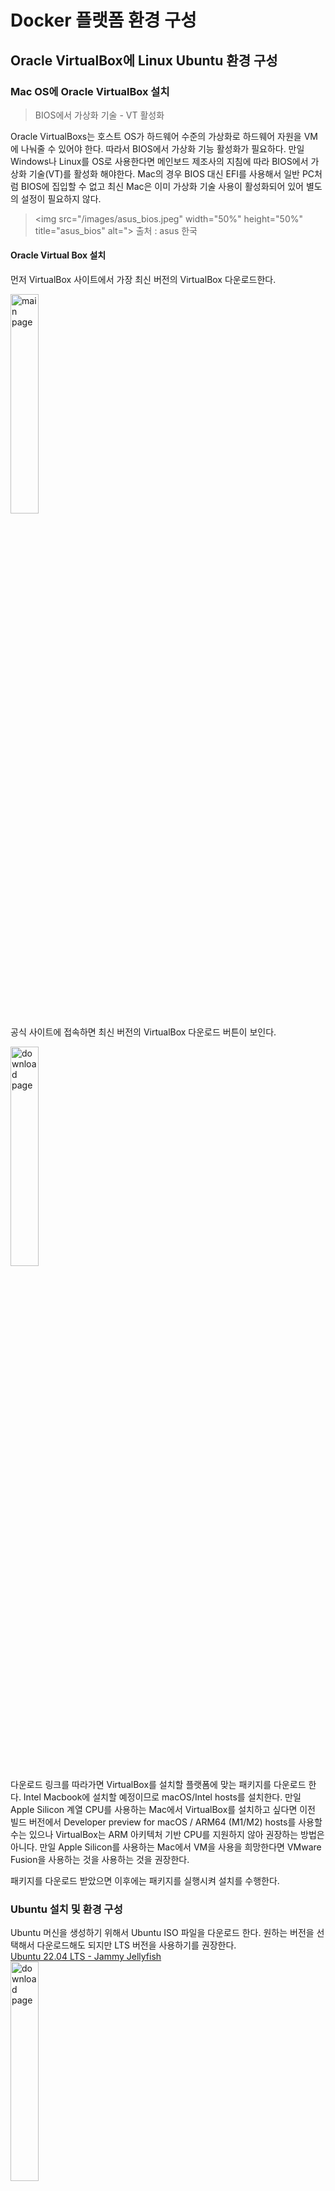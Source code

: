 # Docker 플랫폼 환경 구성
## Oracle VirtualBox에 Linux Ubuntu 환경 구성
### Mac OS에 Oracle VirtualBox 설치
> BIOS에서 가상화 기술 - VT 활성화
    
Oracle VirtualBoxs는 호스트 OS가 하드웨어 수준의 가상화로 하드웨어 자원을 VM에 나눠줄 수 있어야 한다. 따라서 BIOS에서 가상화 기능 활성화가 필요하다. 만일 Windows나 Linux를 OS로 사용한다면 메인보드 제조사의 지침에 따라 BIOS에서 가상화 기술(VT)를 활성화 해야한다. Mac의 경우 BIOS 대신 EFI를 사용해서 일반 PC처럼 BIOS에 집입할 수 없고 최신 Mac은 이미 가상화 기술 사용이 활성화되어 있어 별도의 설정이 필요하지 않다.
> <img src="/images/asus_bios.jpeg" width="50%" height="50%" title="asus_bios" alt=">
> 출처 : asus 한국
   
#### Oracle Virtual Box 설치

먼저 VirtualBox 사이트에서 가장 최신 버전의 VirtualBox 다운로드한다.    

<img src="/images/virtualbox_main_site.png" width="30%" height="30%" title="VirtualBox main page" alt="main page"></img>    
공식 사이트에 접속하면 최신 버전의 VirtualBox 다운로드 버튼이 보인다.

<img src="/images/virtualbox_site.png" width="30%" height="30%" title="VirtualBox download page" alt="download page"></img>     
다운로드 링크를 따라가면 VirtualBox를 설치할 플랫폼에 맞는 패키지를 다운로드 한다. Intel Macbook에 설치할 예정이므로 macOS/Intel hosts를 설치한다.
만일 Apple Silicon 계열 CPU를 사용하는 Mac에서 VirtualBox를 설치하고 싶다면 이전 빌드 버전에서 Developer preview for macOS / ARM64 (M1/M2) hosts를 사용할 수는 있으나 VirtualBox는 ARM 아키텍처 기반 CPU를 지원하지 않아 권장하는 방법은 아니다. 만일 Apple Silicon를 사용하는 Mac에서 VM을 사용을 희망한다면 VMware Fusion을 사용하는 것을 사용하는 것을 권장한다.

패키지를 다운로드 받았으면 이후에는 패키지를 실행시켜 설치를 수행한다.

### Ubuntu 설치 및 환경 구성

Ubuntu 머신을 생성하기 위해서 Ubuntu ISO 파일을 다운로드 한다. 원하는 버전을 선택해서 다운로드해도 되지만 LTS 버전을 사용하기를 권장한다.   
[Ubuntu 22.04 LTS - Jammy Jellyfish](https://releases.ubuntu.com/jammy/)    
<img src="/images/ubuntu_download_page.png" width="30%" height="30%" title="Ubuntu download page" alt="download page"></img>  

VirtualBox를 실행하여 새로 만들기로 VM을 생성한다.

<img src="/images/VM_create_1.png" width="30%" height="30%" title="VM_create_1" alt="VM_create_1"></img>   

먼저 VM의 이름과 OS를 선택한다. VM의 이름에 특정 OS의 이름이 포함되면 자동으로 OS가 선택된다. 다음으로 VM이 사용할 디렉토리를 설정해야하는데 이때 PC에 2개 이상 디스크가 설치되어 있다면 가급적 OS와 간섭을 피하기 위해 OS가 설치되어 있지 않은 디스크의 디렉토리를 선택하는 것을 권장한다. 여기서 사용할 OS의 ISO 이미지를 넣고 자동으로 설치되도록 할 수 있지만 VM에 Ubuntu를 설치할 때 디스크의 파티션을 나눌 예정이므로 선택하지 않았다.    

다음으로 VM의 기본적인 하드웨어 성능 설정이 필요하다. Docker를 사용할 때 실행하는 애플리케이션에 따라 시스템 리소스 사용량이 많을 수 있어 어느정도 여유를 두고 설정했다.    
<img src="/images/VM_create_2.png" width="30%" height="30%" title="VM_create_2" alt="VM_create_2"></img>   
<img src="/images/VM_create_3.png" width="30%" height="30%" title="VM_create_3" alt="VM_create_3"></img>   
<img src="/images/VM_create_4.png" width="30%" height="30%" title="VM_create_4" alt="VM_create_4"></img>   
> CPU : 4 cores, RAM : 8GB, DISK : 100 GB

머신을 생성한 다음에는 머신을 실행하기 전 설정이 필요하다. Ubuntu ISO 이미지를 넣고 설치가 필요하므로 [디스플레이 설정] 그림과 같이 광 디스크가 가장 먼저 부팅되고 하드디스크가 그 다음에 부팅이 되도록 순서를 조정한다. 프로세스에서 [프로세스 설정] 그림과 같이 PAE/NX 활성화를 해야하며 그 이유는 CPU의 물리적 주소 확장 기능을 VM에서도 사용하기 위해서다. 디스플레이 설정에서 별도로 수행할 작업은 없지만 VM 실행시 화면이 보이지 않을 경우에는 그래픽 컨트롤러를 VBoxVGA로 변경해야한다.  
<img src="/images/VM_config_1.png" width="30%" height="30%" title="VM_config_1" alt="VM_config_1"></img>    
<img src="/images/VM_config_2.png" width="30%" height="30%" title="VM_config_2" alt="VM_config_2"></img>    

저장소에서 IDE는 광 디스크가 연결되어 있어 Ubuntu 설치를 위한 ISO 이미지를 삽입한다. SATA에는 VM의 하드디스크가 연결되어 있는데 Docker가 사용할 별도의 디스크를 추가하고 연결한다.
 
<img src="/images/VM_Storage_config_1.png" width="30%" height="30%" title="VM_storage_1" alt="VM_storage_1"></img>      
<img src="/images/VM_Storage_config_2.png" width="30%" height="30%" title="VM_storage_2" alt="VM_storage_2"></img>      
<img src="/images/VM_Storage_config_3.png" width="30%" height="30%" title="VM_storage_3" alt="VM_storage_3"></img>      

네트워크 설정에서 어댑터 1은 이미 NAT로 설정되어 있다. 이유는 VirtualBox를 설치하면 VirtualBox 호스트 이더넷 어댑터가 생성되기 때문이다. 이 어댑터는 게이트웨이 역할을 수행하고 SSH 접속 주소로 사용할 수 있다. 어댑터 2를 호스트 전용 네트워크로 설정한다. 이 어댑터를 추가하면 VirtualBox에 생성된 VM들이 내부 네트워크를 사용해서 다른 VM에 호스트 이름으로 접속이 가능해진다.
> 원래 호스트 전용 어댑터가 있었으나 지원 종료 예정이므로 비슷한 기능을 수행하는 호스트 전용 네트워크를 사용해야 한다.

<img src="/images/VM_Network_config.png" width="30%" height="30%" title="VM_network" alt="VM_network"></img>    

설정이 끝났으면 VM을 실행하여 Ubuntu 설치를 진행한다. 먼저 VM을 실행하면 광 디스크에 넣은 ISO 이미지가 실행되며 Ubuntu 설치화면이 출력된다. Ubuntu 사용 언어는 영어를 사용하는 것을 권장한다. 한글로 사용하면 디렉토리의 이름이 한글로 설정되어서 추후 스크립트 실행에 오류가 발생할 수 있다.   

<img src="/images/Ubuntu_Install_1.png" width="30%" height="30%" title="ubuntu_install_1" alt="Ubuntu_install_1"></img>   
<img src="/images/Ubuntu_Install_3.png" width="30%" height="30%" title="ubuntu_install_3" alt="Ubuntu_install_3"></img>    
<img src="/images/Ubuntu_Install_4.png" width="30%" height="30%" title="ubuntu_install_4" alt="Ubuntu_install_4"></img>     

'Installation type' 단계에서 보통 디스크를 모두 비우고 설치를 수행하지만 파티션을 따로 설정하려면 something else를 선택하여 진행한다. 파티션은 다음과 아래와 같이 나누었다.
|파티션|용량|형식|마운트|
|-|-|-|-|
|/dev/sda1|70000MB|XFS|/|
|/dev/sda1|8192MB|swap|-|
|/dev/sda3|15000MB|Ext4|/DATA|
|/dev/sda4|남은 용량|Ext4|/BACKUP|
|/dev/sdb1|남은 용량|XFS|/var/lib/docker|

<img src="/images/Ubuntu_Install_5.png" width="30%" height="30%" title="ubuntu_install_5" alt="Ubuntu_install_5"></img>     

파티션을 나누었으면 설치를 진행하고 계정을 생성한다.

<img src="/images/Ubuntu_Install_6.png" width="30%" height="30%" title="ubuntu_install_6" alt="Ubuntu_install_6"></img>     

### Ubuntu Linux 환경 구성
호스트 OS에서 VM으로 SSH 접속이 가능하도록 수동으로 고정 IP를 설정한다.
|속성|값|
|-|-|
|IP|192.168.56.101|
|subnet|255.255.255.0|
|gateway|192.168.0.2|
|dns|8.8.8.8|

네트워크 테스트를 위해 net-tools 패키지를 설치하고 ping 테스트를 실행 및 SSH 접속 테스
- openssh-server, vim, net-tools 설치
    
    ```bash
    sudo apt-get install openssh-server vim net-tools -y
    ```
    
- 네트워크 테스트
    
    ```bash
    ping -c 2 <local pc ip>
    pint -c 2 8.8.8.8
    ```
    
    - Windows 사용시 8.8.8.8로 ping 테스트가 되지 않는 경우 방화벽을 해제할 필요가 있다.
        - Mac은 불필요
- ssh 설정
    - mac은 터미널을 사용해서 바로 ssh 접속이 가능하다.
        
        ```bash
        ssh jongeun@192.168.56.101
        ```
        
        - ubuntu는 패스워드 접속이 불가능하므로 ssh 키를 생성하여 공개키를 로컬로 전달해야한다.
        - /etc/ssh/sshd_config에서 임시로 패스워드 접속이 가능하도록 PASSWORDAUTHENTICATION yes 활성화 후 ssh 접속하여 공개키를 로컬로 복사한다.

## Docker 엔진 설치와 구성
리눅스에 Docker 엔진 설치는 아래 Docker docs의 설치 지침에 따라서 설치를 진행했다.  
[Install Docker Engine on Ubuntu](https://docs.docker.com/engine/install/ubuntu/#install-using-the-repository)

1. Docker 설치에 필요한 도구 설치
    
    ```bash
    sudo apt-get install -y \
    apt-transport-https \
    ca-certificates \
    curl \
    gnupg-agent \
    software-properties-common
    ```

|패키지|패키지 설명|    
|-|-|
|apt-transport-https|https 링크에서 파일을 전달 받을 수 있도록 하는 패키지|
|ca-certificates|https를 위한 인증서를 사용할 수 있는 패키지|
|curl|api 통신에 사용하는 패키지|
|gnupg-agent|docker가 사용할 gnu 패키지 가드|
|software-properties-common|docker 레포지토리에서 등록, 다운로드 등의 관리 기능 제공|
2. Docker 레포지토리 등록
    
    ```bash
    sudo install -m 0755 -d /etc/apt/keyrings
    curl -fsSL https://download.docker.com/linux/ubuntu/gpg | sudo gpg --dearmor -o /etc/apt/keyrings/docker.gpg
    sudo chmod a+r /etc/apt/keyrings/docker.gpg
    
    echo \
      "deb [arch=$(dpkg --print-architecture) signed-by=/etc/apt/keyrings/docker.gpg] https://download.docker.com/linux/ubuntu \
      $(. /etc/os-release && echo "$VERSION_CODENAME") stable" | \
      sudo tee /etc/apt/sources.list.d/docker.list > /dev/null
    sudo apt-get update
    ```
    
    - Docker의 경우 EE(Enterprise)버전과 CE(Comunity) 버전으로 나뉜다.
    - CE 버전은 Edge 버전과 Stable 버전으로 나뉜다.
        - Edge는 베타 버전
        - Stable은 안정화된 버전
3. Docker 설치
    1. apt에 있는 docker 버전 검증
        
        ```bash
        sudo apt-cache policy docker-ce
        docker-ce:
          Installed: (none)
          Candidate: 5:24.0.7-1~ubuntu.22.04~jammy
          Version table:
             5:24.0.7-1~ubuntu.22.04~jammy 500
                500 https://download.docker.com/linux/ubuntu jammy/stable amd64 Packages
        ```
        
        - 현재 최신 버전이 Candidate에서 확인할 수 있는 24.0.7이다.
    2. Docker 설치
        
        ```bash
        sudo apt-get install docker-ce docker-ce-cli containerd.io docker-buildx-plugin docker-compose-plugin
        ```
        
4. 로그인된 사용자가 Docker를 사용할 수 있도록 docker 그룹에 사용자 추가
    
    ```bash
    sudo usermod -aG docker jongeun
    sudo systemctl daemon-reload
    sudo systemctl enable docker
    sudo systemctl restart docker
    sudo reboot
    ```

## 간단한 컨테이너 서비스 구현
- Docker Hub 사용할 때 제약 사항
    - 익명의 사용자의 경우 6시간동안 100개의 이미지만 다운로드 가능
    - 무료 사용자의 경우 6시간동안 200개의 이미지만 다운로드 가능
    - 회사 사무실에서 사용 중일 때 하나의 라우터 혹은 허브를 사용할 경우 IP에도 제한된다.
- Docker Hub에서 이미지 고르는 요령
    - Docker Hub에서 원하는 이미지를 검색
    - 필터링을 통해서 적합한 이미지를 선택
    - 되도록이면 slim, alpine 태그가 붙은 경량 이미지를 사용

### Centos7

- docker로 centos:7 이미지 pull
    
    ```bash
    docker pull centos:7
    7: Pulling from library/centos
    2d473b07cdd5: Pull complete
    Digest: sha256:be65f488b7764ad3638f236b7b515b3678369a5124c47b8d32916d6487418ea4
    Status: Downloaded newer image for centos:7
    docker.io/library/centos:7
    
    docker images
    REPOSITORY   TAG       IMAGE ID       CREATED       SIZE
    centos       7         eeb6ee3f44bd   2 years ago   204MB
    ```
    
    - Centos7은 레이어 하나로 되어 있다.

### Ubuntu 16.04

- docker로 ubuntu:16.04 이미지 pull
    
    ```bash
    docker pull ubuntu:16.04
    16.04: Pulling from library/ubuntu
    58690f9b18fc: Pull complete
    b51569e7c507: Pull complete
    da8ef40b9eca: Pull complete
    fb15d46c38dc: Pull complete
    Digest: sha256:1f1a2d56de1d604801a9671f301190704c25d604a416f59e03c04f5c6ffee0d6
    Status: Downloaded newer image for ubuntu:16.04
    docker.io/library/ubuntu:16.04
    
    docker images
    REPOSITORY   TAG       IMAGE ID       CREATED       SIZE
    ubuntu       16.04     b6f507652425   2 years ago   135MB
    ```
    
    - Centos7과 달리 ubuntu:16.04는 4개의 레이어로 되어 있다.

### 컨테이너 실행

- docker run
    
    ```bash
    docker run -it --name=sys-container-1 centos:7 echo 'welcome fastcampus!'
    welcome fastcampus!
    ```
    
- docker ps -a
    
    ```bash
    docker ps -a
    CONTAINER ID   IMAGE      COMMAND                  CREATED          STATUS                      PORTS     NAMES
    9f7224c95c7d   centos:7   "echo 'welcome fastc…"   23 seconds ago   Exited (0) 22 seconds ago             sys-container-1
    ```
    
    - docker 컨테이너에 echo 다음에 별도의 실행 명령을 내리지 않아 echo 명령 후 자동으로 종료
- docker rm
    
    ```bash
    docker rm sys-container-1
    ```
    
    - 컨테이너 삭제
- docker exec
    
    ```bash
    docker exec sys-container-1
    ```
    
    - 실행 중인 컨테이너에 다시 명령을 내리고 싶을 때 사용
    - 중지 된 컨테이너에서는 동작하지 않는다.
- docker start
    
    ```bash
    docker start sys-container-1
    ```
    
    - 중지된 컨테이너를 다시 실행
- ctrl+p+q
    - 실행 중인 컨테이너를 중지시키지 않고 빠져나올 때 사용

### Nginx

- nginx 이미지 pull
    
    ```bash
    docker pull nginx:1.25.3-alpine
    ```
    
- nginx 이미지 실행
    
    ```bash
    docker run -d -p 8001:80 --name=webserver1 nginx:1.25.3-alpine
    ```
    
    - nginx는 80번 포트를 사용하므로 80번포트로 매핑해준다.
- 새로운 index.html을 nginx 컨테이너에 전달
    
    ```bash
    docker cp index.html webserver1:/usr/share/nginx/html/index.html
    ```
    
    - docker cp를 사용해서 파일을 컨테이너로 복사

### 이미지 빌드

- Dockerfile 작성
    
    ```docker
    FROM nginx:1.25.0-alpine
    COPY index_html_sample2.html /usr/share/nginx/html/index.html
    COPY docker_logo.png /usr/share/nginx/html/docker_logo.png
    EXPOSE 80
    CMD ["nginx", "-g", "daemon off;"]
    ```
    
- 이미지 빌드
    
    ```bash
    docker build -t myweb:v1.0 .
    ```
    
    - docker build할 때는 Dockerfile과 소스, 데이터가 같은 디렉토리에 있어야 한다.
- 이미지 테스트
    
    ```bash
    docker run -d --name=webserver2 -p 8002:80 myweb:v1.0
    ```
    
    - 이미지를 실행하여 테스트한다.

### MySQL

- MySQL 이미지 pull
    
    ```bash
    docker pull mysql:5.7-debian
    ```
    
- MySQL 컨테이너 실행
    
    ```bash
    docker run -it -e MYSQL_ROOT_PASSWORD=pass123# mysql:5.7-debian /bin/bash
    ```
    
- MySQL 서비스 실행 및 접속
    
    ```bash
    /etc/init.d/mysql start
    mysql -uroot -p
    ```
    

### MariaDB

- MariaDB와 MySQL을 워크밴치 연동 - 컨테이너도 동일하게 연동 가능
- MariaDB 컨테이너 실행 - 이미지를 자동으로 pull
    
    ```bash
    docker run --name mariabd -e MYSQL_ROOT_PASSWORD=mkevin -d \
    > -e MARIADB_DATABASE=item -p 3306:3306 mariadb:10.2
    ```
    
- MySQL 워크벤치 설정
    
    <img src="/images/MySQL_workbench.png" width="30%" height="30%" title="MySQL_workbench" alt="MySQL_workbench"></img>     
    
- docker 컨테이너에서 동작 중인 mariadb와 연동

## Docker GUI 관리도구
### Portainer

- 웹 GUI 기반 docker 컨테이너 관리 도구
- Portainer CE 버전은 docker, kubernete 및 ACI 환경을 관리하는데 사용할 수 있는 컨테이너화된 애플리케이션을 위한 경량 서비스 제공 플랫폼
- ‘Smart’ GUI 및 광범위한 API를 통해 docker에서 사용되는 대부분의 리소스를 관리

### Potainer 컨테이너 생성

```bash
docker pull portainer/portainer-ce
docker volume create portainer_data
docker run -d -p 9000:9000 \
-v /var/run/docker.sock:/var/run/docker.sock \
-v portainer_data:/data \
--restart=always \
portainer/portainer-ce
```

- Portainer를 사용하기 위해 portainer가 사용할 볼륨을 생성하고 공유 설정 해야한다.
- 공유 설정에서 runc를 통해 커널 기술을 공유하고 컨테이너를 관리하므로 runc의 런타임 소켓을 공유해야 한다. - Docker가 가진 정보를 띄우기 위해
- Portiainer가 오류가 생겼을 때 자동으로 재시작하도록 설정
- 9000포트로 접속하여 실행 확인
    
    <img src="/images/Portainer.png" width="30%" height="30%" title="Portainer" alt="Portainer"></img>     
    

### Portainer APP Template으로 특정 컨테이너 배포

- 브라우저 콘솔 환경에서 이미지를 선택하고 명령어 없이 콘솔 환경에서 컨테이너 배포 가능
- nginx
    - app templates에서 nginx 선택
    - deploy
        
        <img src="/images/Potainer_nginx.png" width="30%" height="30%" title="Portainer_nginx" alt="Portainer_nginx"></img>     